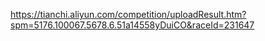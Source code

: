 https://tianchi.aliyun.com/competition/uploadResult.htm?spm=5176.100067.5678.6.51a14558yDuiCO&raceId=231647
